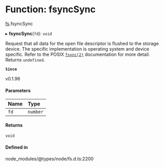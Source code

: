 # Function: fsyncSync

[fs](../modules/fs.md).fsyncSync

▸ **fsyncSync**(`fd`): `void`

Request that all data for the open file descriptor is flushed to the storage
device. The specific implementation is operating system and device specific.
Refer to the POSIX [`fsync(2)`](http://man7.org/linux/man-pages/man2/fsync.2.html) documentation for more detail. Returns `undefined`.

**`Since`**

v0.1.96

#### Parameters

| Name | Type |
| :------ | :------ |
| `fd` | `number` |

#### Returns

`void`

#### Defined in

node_modules/@types/node/fs.d.ts:2200
